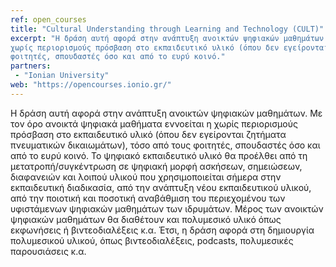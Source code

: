 ```yaml
---
ref: open_courses
title: "Cultural Understanding through Learning and Technology (CULT)"
excerpt: "Η δράση αυτή αφορά στην ανάπτυξη ανοικτών ψηφιακών μαθημάτων. Με τοv όρο ανοικτά ψηφιακά μαθήματα εννοείται η 
χωρίς περιορισμούς πρόσβαση στο εκπαιδευτικό υλικό (όπου δεν εγείρονται ζητήματα πνευματικών δικαιωμάτων), τόσο από τους
φοιτητές, σπουδαστές όσο και από το ευρύ κοινό."
partners:
 - "Ionian University"
web: "https://opencourses.ionio.gr/"
---
```


Η δράση αυτή αφορά στην ανάπτυξη ανοικτών ψηφιακών μαθημάτων. Με τοv όρο ανοικτά ψηφιακά μαθήματα εννοείται η χωρίς περιορισμούς 
πρόσβαση στο εκπαιδευτικό υλικό (όπου δεν εγείρονται ζητήματα πνευματικών δικαιωμάτων), τόσο από τους φοιτητές, σπουδαστές όσο και
από το ευρύ κοινό. Το ψηφιακό εκπαιδευτικό υλικό θα προέλθει από τη μετατροπή/συγκέντρωση σε ψηφιακή μορφή ασκήσεων, σημειώσεων,
διαφανειών και λοιπού υλικού που χρησιμοποιείται σήμερα στην εκπαιδευτική διαδικασία, από την ανάπτυξη νέου εκπαιδευτικού υλικού,
από την ποιοτική και ποσοτική αναβάθμιση του περιεχομένου των υφιστάμενων ψηφιακών μαθημάτων των ιδρυμάτων. Μέρος των ανοικτών
ψηφιακών μαθημάτων θα διαθέτουν και πολυμεσικό υλικό όπως εκφωνήσεις ή βιντεοδιαλέξεις κ.α. Έτσι, η δράση αφορά στη δημιουργία 
πολυμεσικού υλικού, όπως βιντεοδιαλέξεις, podcasts, πολυμεσικές παρουσιάσεις κ.α.
